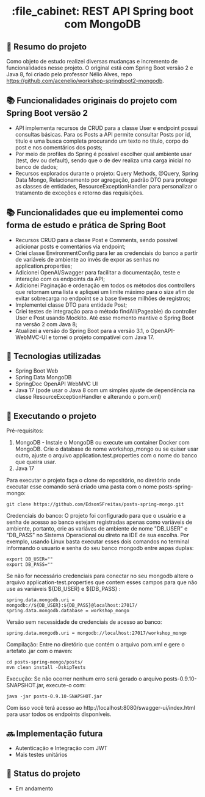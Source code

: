 <h1 align="center">:file_cabinet: REST API Spring boot com MongoDB</h1>

## :memo: Resumo do projeto
Como objeto de estudo realizei diversas mudanças e incremento de funcionalidades nesse projeto. O original está com Spring Boot versão 2 e Java 8, foi criado pelo professor Nélio Alves, repo https://github.com/acenelio/workshop-springboot2-mongodb.

## :books: Funcionalidades originais do projeto com Spring Boot versão 2
* API implementa recursos de CRUD para a classe User e endpoint possui consultas básicas. Para os Posts a API permite consultar Posts por id, titulo e uma busca completa procurando um texto no titulo, corpo do post e nos comentários dos posts;
* Por meio de profiles do Spring é possível escolher qual ambiente usar (test, dev ou default), sendo que o de dev realiza uma carga inicial no banco de dados;
* Recursos explorados durante o projeto: Query Methods, @Query, Spring Data Mongo, Relacionamento por agregação, padrão DTO para proteger as classes de entidades, ResourceExceptionHandler para personalizar o tratamento de exceções e retorno das requisições.

## :books: Funcionalidades que eu implementei como forma de estudo e prática de Spring Boot
* Recursos CRUD para a classe Post e Comments, sendo possível adicionar posts e comentários via endpoint;
* Criei classe EnvironmentConfig para ler as credenciais do banco a partir de variáveis de ambiente ao invés de expor as senhas no application.properties;
* Adicionei OpenAI/Swagger para facilitar a documentação, teste e interação com os endpoints da API;
* Adicionei Paginação e ordenação em todos os métodos dos controllers que retornam uma lista e apliquei um limite máximo para o size afim de evitar sobrecarga no endpoint se a base tivesse milhões de registros;
* Implementei classe DTO para entidade Post;
* Criei testes de integração para o método findAll(Pageable) do controller User e Post usando Mockito. Até esse momento mantive o Spring Boot na versão 2 com Java 8;
* Atualizei a versão do Spring Boot para a versão 3.1, o OpenAPI-WebMVC-UI e tornei o projeto compatível com Java 17.

## :wrench: Tecnologias utilizadas
* Spring Boot Web
* Spring Data MongoDB
* SpringDoc OpenAPI WebMVC UI
* Java 17 (pode usar o Java 8 com um simples ajuste de dependência na classe ResourceExceptionHandler e alterando o pom.xml)

## :rocket: Executando o projeto

Pré-requisitos:
1. MongoDB - Instale o MongoDB ou execute um container Docker com MongoDB. Crie o database de nome workshop_mongo ou se quiser usar outro, ajuste o arquivo application.test.properties com o nome do banco que queira usar.
2. Java 17

Para executar o projeto faça o clone do repositório, no diretório onde executar esse comando será criado uma pasta com o nome posts-spring-mongo:
```
git clone https://github.com/EdsonSFreitas/posts-spring-mongo.git
```

Credenciais do banco: O projeto foi configurado para que o usuário e a senha de acesso ao banco estejam registradas apenas como variáveis de ambiente, portanto, crie as variáves de ambiente de nome "DB_USER" e "DB_PASS" no Sistema Operacional ou direto na IDE de sua escolha. Por exemplo, usando Linux basta executar esses dois comandos no terminal informando o usuario e senha do seu banco mongodb entre aspas duplas:
```
export DB_USER=""
export DB_PASS=""
```
Se não for necessário credenciais para conectar no seu mongodb altere o arquivo application-test.properties que contem esses campos para que não use as variáveis ${DB_USER} e ${DB_PASS} :
```
spring.data.mongodb.uri = mongodb://${DB_USER}:${DB_PASS}@localhost:27017/
spring.data.mongodb.database = workshop_mongo
```
Versão sem necessidade de credenciais de acesso ao banco:
```
spring.data.mongodb.uri = mongodb://localhost:27017/workshop_mongo
```

Compilação: Entre no diretório que contém o arquivo pom.xml e gere o artefato .jar com o maven:
```
cd posts-spring-mongo/posts/
mvn clean install -DskipTests
```
Execução: Se não ocorrer nenhum erro será gerado o arquivo posts-0.9.10-SNAPSHOT.jar, execute-o com:
```
java -jar posts-0.9.10-SNAPSHOT.jar
```

Com isso você terá acesso ao http://localhost:8080/swagger-ui/index.html para usar todos os endpoints disponíveis.

## :soon: Implementação futura
* Autenticação e Integração com JWT
* Mais testes unitários

## :dart: Status do projeto
* Em andamento
